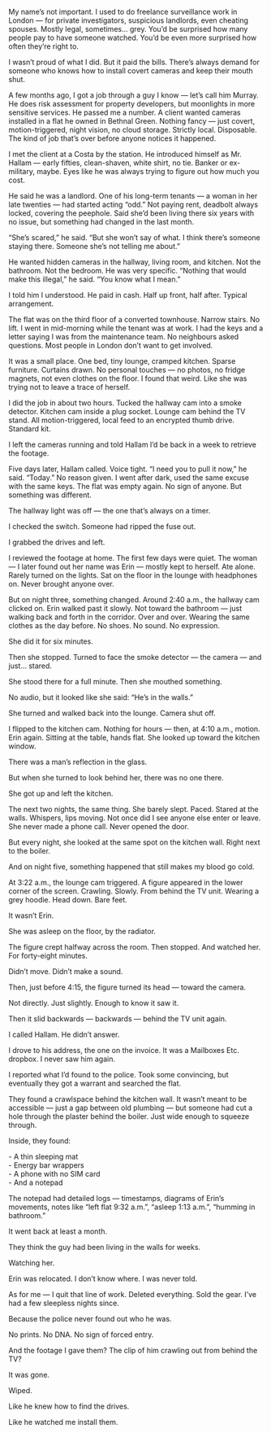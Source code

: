 My name’s not important. I used to do freelance surveillance work in London — for private investigators, suspicious landlords, even cheating spouses. Mostly legal, sometimes… grey. You’d be surprised how many people pay to have someone watched. You’d be even more surprised how often they’re right to.

I wasn’t proud of what I did. But it paid the bills. There’s always demand for someone who knows how to install covert cameras and keep their mouth shut.

A few months ago, I got a job through a guy I know — let’s call him Murray. He does risk assessment for property developers, but moonlights in more sensitive services. He passed me a number. A client wanted cameras installed in a flat he owned in Bethnal Green. Nothing fancy — just covert, motion-triggered, night vision, no cloud storage. Strictly local. Disposable. The kind of job that’s over before anyone notices it happened.

I met the client at a Costa by the station. He introduced himself as Mr. Hallam — early fifties, clean-shaven, white shirt, no tie. Banker or ex-military, maybe. Eyes like he was always trying to figure out how much you cost.

He said he was a landlord. One of his long-term tenants — a woman in her late twenties — had started acting “odd.” Not paying rent, deadbolt always locked, covering the peephole. Said she’d been living there six years with no issue, but something had changed in the last month.

“She’s scared,” he said. “But she won’t say of what. I think there’s someone staying there. Someone she’s not telling me about.”

He wanted hidden cameras in the hallway, living room, and kitchen. Not the bathroom. Not the bedroom. He was very specific. “Nothing that would make this illegal,” he said. “You know what I mean.”

I told him I understood. He paid in cash. Half up front, half after. Typical arrangement.

The flat was on the third floor of a converted townhouse. Narrow stairs. No lift. I went in mid-morning while the tenant was at work. I had the keys and a letter saying I was from the maintenance team. No neighbours asked questions. Most people in London don’t want to get involved.

It was a small place. One bed, tiny lounge, cramped kitchen. Sparse furniture. Curtains drawn. No personal touches — no photos, no fridge magnets, not even clothes on the floor. I found that weird. Like she was trying not to leave a trace of herself.

I did the job in about two hours. Tucked the hallway cam into a smoke detector. Kitchen cam inside a plug socket. Lounge cam behind the TV stand. All motion-triggered, local feed to an encrypted thumb drive. Standard kit.

I left the cameras running and told Hallam I’d be back in a week to retrieve the footage.

Five days later, Hallam called. Voice tight. “I need you to pull it now,” he said. “Today.” No reason given. I went after dark, used the same excuse with the same keys. The flat was empty again. No sign of anyone. But something was different.

The hallway light was off — the one that’s always on a timer.

I checked the switch. Someone had ripped the fuse out.

I grabbed the drives and left.

I reviewed the footage at home. The first few days were quiet. The woman — I later found out her name was Erin — mostly kept to herself. Ate alone. Rarely turned on the lights. Sat on the floor in the lounge with headphones on. Never brought anyone over.

But on night three, something changed. Around 2:40 a.m., the hallway cam clicked on. Erin walked past it slowly. Not toward the bathroom — just walking back and forth in the corridor. Over and over. Wearing the same clothes as the day before. No shoes. No sound. No expression.

She did it for six minutes.

Then she stopped. Turned to face the smoke detector — the camera — and just… stared.

She stood there for a full minute. Then she mouthed something.

No audio, but it looked like she said: “He’s in the walls.”

She turned and walked back into the lounge. Camera shut off.

I flipped to the kitchen cam. Nothing for hours — then, at 4:10 a.m., motion. Erin again. Sitting at the table, hands flat. She looked up toward the kitchen window.

There was a man’s reflection in the glass.

But when she turned to look behind her, there was no one there.

She got up and left the kitchen.

The next two nights, the same thing. She barely slept. Paced. Stared at the walls. Whispers, lips moving. Not once did I see anyone else enter or leave. She never made a phone call. Never opened the door.

But every night, she looked at the same spot on the kitchen wall. Right next to the boiler.

And on night five, something happened that still makes my blood go cold.

At 3:22 a.m., the lounge cam triggered. A figure appeared in the lower corner of the screen. Crawling. Slowly. From behind the TV unit. Wearing a grey hoodie. Head down. Bare feet.

It wasn’t Erin.

She was asleep on the floor, by the radiator.

The figure crept halfway across the room. Then stopped. And watched her. For forty-eight minutes.

Didn’t move. Didn’t make a sound.

Then, just before 4:15, the figure turned its head — toward the camera.

Not directly. Just slightly. Enough to know it saw it.

Then it slid backwards — backwards — behind the TV unit again.

I called Hallam. He didn’t answer.

I drove to his address, the one on the invoice. It was a Mailboxes Etc. dropbox. I never saw him again.

I reported what I’d found to the police. Took some convincing, but eventually they got a warrant and searched the flat.

They found a crawlspace behind the kitchen wall. It wasn’t meant to be accessible — just a gap between old plumbing — but someone had cut a hole through the plaster behind the boiler. Just wide enough to squeeze through.

Inside, they found:

\- A thin sleeping mat   
\- Energy bar wrappers   
\- A phone with no SIM card   
\- And a notepad

The notepad had detailed logs — timestamps, diagrams of Erin’s movements, notes like “left flat 9:32 a.m.”, “asleep 1:13 a.m.”, “humming in bathroom.”

It went back at least a month.

They think the guy had been living in the walls for weeks.

Watching her.

Erin was relocated. I don’t know where. I was never told.

As for me — I quit that line of work. Deleted everything. Sold the gear. I’ve had a few sleepless nights since.

Because the police never found out who he was.

No prints. No DNA. No sign of forced entry.

And the footage I gave them? The clip of him crawling out from behind the TV?

It was gone.

Wiped.

Like he knew how to find the drives.

Like he watched me install them.
